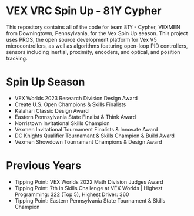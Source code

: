 # VEX VRC Spin Up - 81Y Cypher
This repository contains all of the code for team 81Y - Cypher, VEXMEN from Downingtown, Pennsylvania, 
for the Vex Spin Up season. This project uses PROS, the open source development platform for 
Vex V5 microcontrollers, as well as algorithms featuring open-loop PID controllers, sensors including 
inertial, proximity, encoders, and optical, and position tracking.
# Spin Up Season
* VEX Worlds 2023 Research Division Design Award
* Create U.S. Open Champions & Skills Finalists
* Kalahari Classic Design Award
* Eastern Pennsylvania State Finalist & Think Award
* Norristown Invitational Skills Champion
* Vexmen Invitational Tournament Finalists & Innovate Award
* DC Knights Qualifier Tournamant & Skills Champion & Build Award
* Vexmen Showdown Tournamant Champions & Design Award
# Previous Years
* Tipping Point: VEX Worlds 2022 Math Division Judges Award
* Tipping Point: 7th in Skills Challenge at VEX Worlds | Highest Programming: 322 (Top 5), Highest Driver: 360
* Tipping Point: Eastern Pennsylvania State Tournament & Skills Champion
